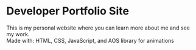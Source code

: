 # Developer Portfolio Site
This is my personal website where you can learn more about me and see my work.<br />
Made with: HTML, CSS, JavaScript, and AOS library for animations
